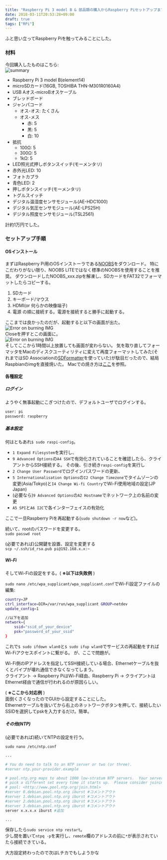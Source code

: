 ```yaml
---
title: "Raspberry Pi 3 model B & 部品類の購入からRaspberry Piセットアップまで"
date: 2018-03-11T20:53:28+09:00
draft: true
tags: ["RPi"]
---
```

ふと思い立ってRaspberry Piを触ってみることにした。

### 材料
今回購入したものはこちら:  
![summary](/images/IMG_20160707_221512.jpg)

- Raspberry Pi 3 model B(element14)
- microSDカード(16GB, TOSHIBA THN-M301R0160A4)
- USB Aオス-microBオスケーブル
- ブレッドボード
- ジャンパコード
  - オス-オス: たくさん
  - オス-メス
    - 赤: 5
    - 黒: 5
    - 白: 10
- 抵抗
  - 100Ω: 5
  - 300Ω: 5
  - 1kΩ:  5
- LED照光式押しボタンスイッチ(モーメンタリ)
- 赤外光LED: 10
- フォトカプラ
- 青色LED: 2
- 押しボタンスイッチ(モーメンタリ)
- トグルスイッチ
- デジタル温湿度センサモジュール(AE-HDC1000)
- デジタル気圧センサモジュール(AE-LPS25H)
- デジタル照度センサモジュール(TSL2561)

計約1万円でした。

### セットアップ手順

#### OSインストール
まずはRaspberry Pi用のOSインストーラである<a href="https://www.raspberrypi.org/downloads/noobs/" target="_blank">NOOBS</a>をダウンロード。
特にこだわりがない限り、NOOBS LITEではなく標準のNOOBSを使用することを推奨。
ダウンロードしたNOOBS_xxx.zipを解凍し、SDカードをFAT32でフォーマットしたらコピーする。

1. SDカード
2. キーボード/マウス
3. HDMI(or 何らかの映像端子)
4. 電源
の順に接続する。電源を接続すると勝手に起動する。

ここまでは良かったのだが、起動すると以下の画面が出た。  
![Error on burning IMG](/images/IMG_20160708_185248.jpg)  
Closeを押すとこの画面に。  
![Error on burning IMG](/images/IMG_20160708_230002.jpg)  
そしてここから1時間以上放置しても画面が変わらない。
気を取り直してフォーマッタをMacのディスクユーティリティに変えて再度フォーマットしてみた(それまではSD Associationの<a href="https://www.sdcard.org/jp/downloads/formatter_4/" target="_blank">SDFormatter</a>を使っていた)が駄目だったので、結局Raspbianのimgを直接焼いた。
Macでの焼き方は<a href="https://www.raspberrypi.org/documentation/installation/installing-images/mac.md" target="_blank">ここ</a>を参照。

#### 各種設定

##### ログイン
ようやく無事起動にこぎつけたので、デフォルトユーザでログインする。
```sh
user: pi
password: raspberry
```

##### 基本設定
何はともあれ`$ sudo raspi-config`。

- `1 Expand Filesystem`を実行し、
- `9 Advanced Options`の`A4 SSH`で有効化されていることを確認したら、クライアントからSSH接続する。
その後、引き続き`raspi-config`を実行し
- `2 Change User Password`でログインパスワードの更新、
- `5 Internationalisation Options`の`I2 Change Timezone`でタイムゾーンの変更(Asia/Tokyo)と`I4 Change Wi-fi Country`でWi-Fi使用地域の設定(JP Japan)
- (必要なら)`9 Advanced Options`の`A2 Hostname`でネットワーク上の名前の変更
- `A5 SPI`と`A6 I2C`で各インターフェイスの有効化

ここで一旦Raspberry Piを再起動する(`sudo shutdown -r now`など)。

続いて、rootのパスワードを変更する。  
`sudo passwd root`

(必要であれば)公開鍵を設置、設定を変更する  
`scp ~/.ssh/id_rsa.pub pi@192.168.x.x:~`

##### Wi-Fi
そしてWi-Fiの設定をする。( **※以下は失敗例** )

`sudo nano /etc/wpa_supplicant/wpa_supplicant.conf`でWi-Fi設定ファイルの編集:
```sh
country=JP
ctrl_interface=DIR=/var/run/wpa_supplicant GROUP=netdev
update_config=1

//以下を追加
network={
    ssid="ssid_of_your_device"
    psk="password_of_your_ssid"
}
```

これで`$ sudo ifdown wlan0`と`$ sudo ifup wlan0`でサービスの再起動をすればWi-Fiアクセスポイントに繋がる。
が、ここで問題が。

Wi-Fi側のIPアドレスを指定してSSH接続している場合、Ethernetケーブルを抜くとパイプが壊れ通信できなくなってしまう。  
クライアント -> Raspberry PiはWi-Fi経由、Raspberry Pi -> クライアントはEthernet経由で通信が行われるのが原因らしい。

( **※ここから対応例** )  
面倒くさくなったのでGUIから設定することにした。  
Ethernetケーブルを抜いてから右上のネットワークボタンを押して、接続したいSSIDを選択してpskを入力するだけ。簡単。

##### その他(NTP)
(必要であれば)続いてNTPの設定を行う。

`sudo nano /etc/ntp.conf`
```bash
...

# You do need to talk to an NTP server or two (or three).
#server ntp.your-provider.example

# pool.ntp.org maps to about 1000 low-stratum NTP servers.  Your server will
# pick a different set every time it starts up.  Please consider joining the
# pool: <http://www.pool.ntp.org/join.html>
#server 0.debian.pool.ntp.org iburst #コメントアウト
#server 1.debian.pool.ntp.org iburst #コメントアウト
#server 2.debian.pool.ntp.org iburst #コメントアウト
#server 3.debian.pool.ntp.org iburst #コメントアウト
server x.x.x.x iburst #追加

...
```

保存したら`sudo service ntp restart`。  
少し間を置いて`ntpq -p`を実行し、`remote`欄のアドレスの前に`*`が表示されていたら接続できている。


大方設定終わったので次はLチカでもしようかな
